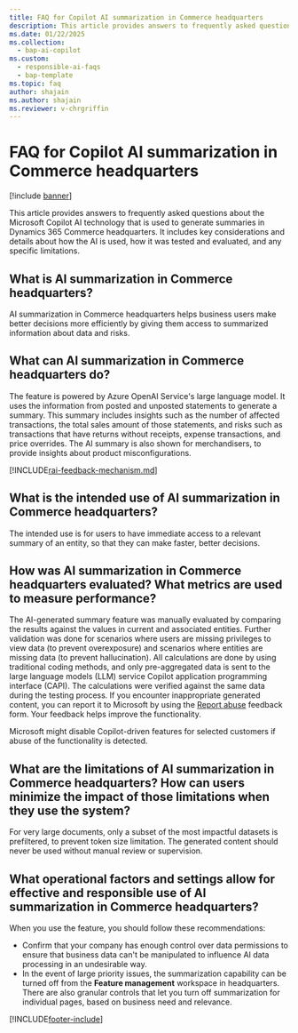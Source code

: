 ```yaml
---
title: FAQ for Copilot AI summarization in Commerce headquarters
description: This article provides answers to frequently asked questions about the Microsoft Copilot AI technology that is used to generate summaries in Dynamics 365 Commerce headquarters.
ms.date: 01/22/2025
ms.collection:
  - bap-ai-copilot
ms.custom:
  - responsible-ai-faqs
  - bap-template
ms.topic: faq
author: shajain
ms.author: shajain
ms.reviewer: v-chrgriffin
---
```


# FAQ for Copilot AI summarization in Commerce headquarters

[!include [banner](../includes/banner.md)]

This article provides answers to frequently asked questions about the Microsoft Copilot AI technology that is used to generate summaries in Dynamics 365 Commerce headquarters. It includes key considerations and details about how the AI is used, how it was tested and evaluated, and any specific limitations.

## What is AI summarization in Commerce headquarters?

AI summarization in Commerce headquarters helps business users make better decisions more efficiently by giving them access to summarized information about data and risks.

## What can AI summarization in Commerce headquarters do?

The feature is powered by Azure OpenAI Service's large language model. It uses the information from posted and unposted statements to generate a summary. This summary includes insights such as the number of affected transactions, the total sales amount of those statements, and risks such as transactions that have returns without receipts, expense transactions, and price overrides. The AI summary is also shown for merchandisers, to provide insights about product misconfigurations.

[!INCLUDE[rai-feedback-mechanism.md](../../includes/rai-feedback-mechanism.md)]

## What is the intended use of AI summarization in Commerce headquarters?

The intended use is for users to have immediate access to a relevant summary of an entity, so that they can make faster, better decisions. 

## How was AI summarization in Commerce headquarters evaluated? What metrics are used to measure performance?

The AI-generated summary feature was manually evaluated by comparing the results against the values in current and associated entities. Further validation was done for scenarios where users are missing privileges to view data (to prevent overexposure) and scenarios where entities are missing data (to prevent hallucination). All calculations are done by using traditional coding methods, and only pre-aggregated data is sent to the large language models (LLM) service Copilot application programming interface (CAPI). The calculations were verified against the same data during the testing process. If you encounter inappropriate generated content, you can report it to Microsoft by using the [Report abuse](https://msrc.microsoft.com/report) feedback form. Your feedback helps improve the functionality.

Microsoft might disable Copilot-driven features for selected customers if abuse of the functionality is detected.

## What are the limitations of AI summarization in Commerce headquarters? How can users minimize the impact of those limitations when they use the system?

For very large documents, only a subset of the most impactful datasets is prefiltered, to prevent token size limitation. The generated content should never be used without manual review or supervision.

## What operational factors and settings allow for effective and responsible use of AI summarization in Commerce headquarters?

When you use the feature, you should follow these recommendations:

- Confirm that your company has enough control over data permissions to ensure that business data can't be manipulated to influence AI data processing in an undesirable way.
- In the event of large priority issues, the summarization capability can be turned off from the **Feature management** workspace in headquarters. There are also granular controls that let you turn off summarization for individual pages, based on business need and relevance.

[!INCLUDE[footer-include](../../includes/footer-banner.md)]
